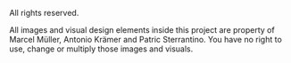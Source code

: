 All rights reserved.

All images and visual design elements inside this project are 
property of Marcel Müller, Antonio Krämer and Patric Sterrantino. 
You have no right to use, change or multiply those images and visuals.